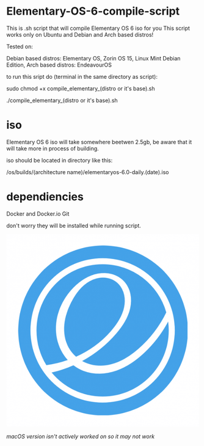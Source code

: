 # Elementary-OS-6-compile-script
This is .sh script that will compile Elementary OS 6 iso for you
This script works only on Ubuntu and Debian and Arch based distros! 

Tested on:

Debian based distros: Elementary OS, Zorin OS 15, Linux Mint Debian Edition,
Arch based distros: EndeavourOS

to run this sript do (terminal in the same directory as script):

sudo chmod +x compile_elementary_(distro or it's base).sh

./compile_elementary_(distro or it's base).sh


# iso
Elementary OS 6 iso will take somewhere beetwen 2.5gb, be aware that it will take more in process of building.

iso should be located in directory like this:


/os/builds/(architecture name)/elementaryos-6.0-daily.(date).iso
    
# dependiencies

Docker and Docker.io
Git

don't worry they will be installed while running script.

![Elementary OS Logo](https://github.com/HackZy01/Elementary-OS-6-compile-script/blob/main/images/elementary_logo.png)

*macOS version isn't actively worked on so it may not work*
